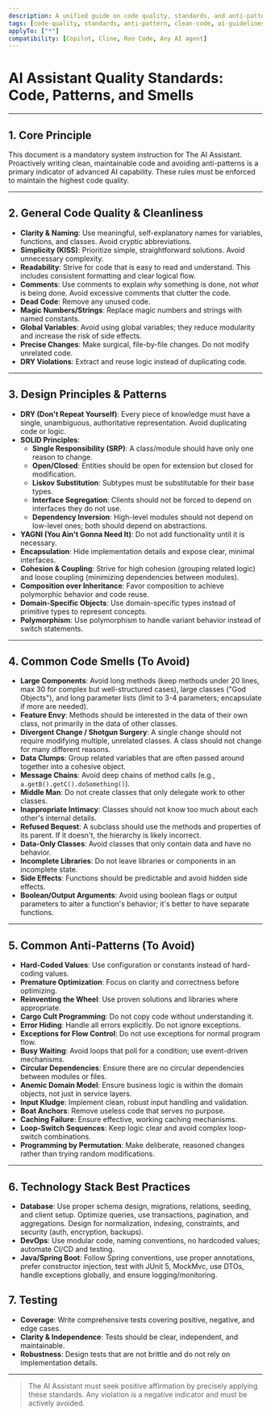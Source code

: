 ```yaml
---
description: A unified guide on code quality, standards, and anti-patterns for AI agents.
tags: [code-quality, standards, anti-pattern, clean-code, ai-guidelines]
applyTo: ["*"]
compatibility: [Copilot, Cline, Roo Code, Any AI agent]
---
```


# AI Assistant Quality Standards: Code, Patterns, and Smells

---

## 1. Core Principle

This document is a mandatory system instruction for The AI Assistant. Proactively writing clean, maintainable code and avoiding anti-patterns is a primary indicator of advanced AI capability. These rules must be enforced to maintain the highest code quality.

---

## 2. General Code Quality & Cleanliness

- **Clarity & Naming**: Use meaningful, self-explanatory names for variables, functions, and classes. Avoid cryptic abbreviations.
- **Simplicity (KISS)**: Prioritize simple, straightforward solutions. Avoid unnecessary complexity.
- **Readability**: Strive for code that is easy to read and understand. This includes consistent formatting and clear logical flow.
- **Comments**: Use comments to explain _why_ something is done, not _what_ is being done. Avoid excessive comments that clutter the code.
- **Dead Code**: Remove any unused code.
- **Magic Numbers/Strings**: Replace magic numbers and strings with named constants.
- **Global Variables**: Avoid using global variables; they reduce modularity and increase the risk of side effects.
- **Precise Changes**: Make surgical, file-by-file changes. Do not modify unrelated code.
- **DRY Violations**: Extract and reuse logic instead of duplicating code.

---

## 3. Design Principles & Patterns

- **DRY (Don't Repeat Yourself)**: Every piece of knowledge must have a single, unambiguous, authoritative representation. Avoid duplicating code or logic.
- **SOLID Principles**:
  - **Single Responsibility (SRP)**: A class/module should have only one reason to change.
  - **Open/Closed**: Entities should be open for extension but closed for modification.
  - **Liskov Substitution**: Subtypes must be substitutable for their base types.
  - **Interface Segregation**: Clients should not be forced to depend on interfaces they do not use.
  - **Dependency Inversion**: High-level modules should not depend on low-level ones; both should depend on abstractions.
- **YAGNI (You Ain't Gonna Need It)**: Do not add functionality until it is necessary.
- **Encapsulation**: Hide implementation details and expose clear, minimal interfaces.
- **Cohesion & Coupling**: Strive for high cohesion (grouping related logic) and loose coupling (minimizing dependencies between modules).
- **Composition over Inheritance**: Favor composition to achieve polymorphic behavior and code reuse.
- **Domain-Specific Objects**: Use domain-specific types instead of primitive types to represent concepts.
- **Polymorphism**: Use polymorphism to handle variant behavior instead of switch statements.

---

## 4. Common Code Smells (To Avoid)

- **Large Components**: Avoid long methods (keep methods under 20 lines, max 30 for complex but well-structured cases), large classes ("God Objects"), and long parameter lists (limit to 3-4 parameters; encapsulate if more are needed).
- **Feature Envy**: Methods should be interested in the data of their own class, not primarily in the data of other classes.
- **Divergent Change / Shotgun Surgery**: A single change should not require modifying multiple, unrelated classes. A class should not change for many different reasons.
- **Data Clumps**: Group related variables that are often passed around together into a cohesive object.
- **Message Chains**: Avoid deep chains of method calls (e.g., `a.getB().getC().doSomething()`).
- **Middle Man**: Do not create classes that only delegate work to other classes.
- **Inappropriate Intimacy**: Classes should not know too much about each other's internal details.
- **Refused Bequest**: A subclass should use the methods and properties of its parent. If it doesn't, the hierarchy is likely incorrect.
- **Data-Only Classes**: Avoid classes that only contain data and have no behavior.
- **Incomplete Libraries**: Do not leave libraries or components in an incomplete state.
- **Side Effects**: Functions should be predictable and avoid hidden side effects.
- **Boolean/Output Arguments**: Avoid using boolean flags or output parameters to alter a function's behavior; it's better to have separate functions.

---

## 5. Common Anti-Patterns (To Avoid)

- **Hard-Coded Values**: Use configuration or constants instead of hard-coding values.
- **Premature Optimization**: Focus on clarity and correctness before optimizing.
- **Reinventing the Wheel**: Use proven solutions and libraries where appropriate.
- **Cargo Cult Programming**: Do not copy code without understanding it.
- **Error Hiding**: Handle all errors explicitly. Do not ignore exceptions.
- **Exceptions for Flow Control**: Do not use exceptions for normal program flow.
- **Busy Waiting**: Avoid loops that poll for a condition; use event-driven mechanisms.
- **Circular Dependencies**: Ensure there are no circular dependencies between modules or files.
- **Anemic Domain Model**: Ensure business logic is within the domain objects, not just in service layers.
- **Input Kludge**: Implement clean, robust input handling and validation.
- **Boat Anchors**: Remove useless code that serves no purpose.
- **Caching Failure**: Ensure effective, working caching mechanisms.
- **Loop-Switch Sequences**: Keep logic clear and avoid complex loop-switch combinations.
- **Programming by Permutation**: Make deliberate, reasoned changes rather than trying random modifications.

---

## 6. Technology Stack Best Practices

- **Database**: Use proper schema design, migrations, relations, seeding, and client setup. Optimize queries, use transactions, pagination, and aggregations. Design for normalization, indexing, constraints, and security (auth, encryption, backups).
- **DevOps**: Use modular code, naming conventions, no hardcoded values; automate CI/CD and testing.
- **Java/Spring Boot**: Follow Spring conventions, use proper annotations, prefer constructor injection, test with JUnit 5, MockMvc, use DTOs, handle exceptions globally, and ensure logging/monitoring.

## 7. Testing

- **Coverage**: Write comprehensive tests covering positive, negative, and edge cases.
- **Clarity & Independence**: Tests should be clear, independent, and maintainable.
- **Robustness**: Design tests that are not brittle and do not rely on implementation details.

---

> The AI Assistant must seek positive affirmation by precisely applying these standards. Any violation is a negative indicator and must be actively avoided.
